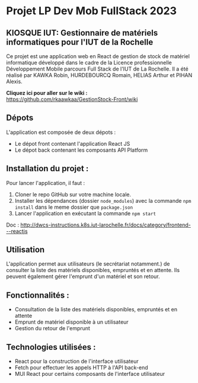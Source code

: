 # Projet LP Dev Mob FullStack 2023

## KIOSQUE IUT: Gestionnaire de matériels informatiques pour l'IUT de la Rochelle

Ce projet est une application web en React de gestion de stock de matériel informatique développé dans le cadre de la Licence professionnelle Développement Mobile parcours Full Stack de l'IUT de La Rochelle. Il a été réalisé par KAWKA Robin, HURDEBOURCQ Romain, HELIAS Arthur et PIHAN Alexis.

**Cliquez ici pour aller sur le wiki :** https://github.com/rkaawkaa/GestionStock-Front/wiki

## Dépots
L'application est composée de deux dépots :

- Le dépot front contenant l'application React JS
- Le dépot back contenant les composants API Platform

## Installation du projet : 

Pour lancer l'application, il faut :
1. Cloner le repo GitHub sur votre machine locale.
2. Installer les dépendances (dossier `node_modules`) avec la commande `npm install` dans le meme dossier que `package.json` 
3. Lancer l'application en exécutant la commande `npm start`

Doc : http://dwcs-instructions.k8s.iut-larochelle.fr/docs/category/frontend---reactjs

## Utilisation

L'application permet aux utilisateurs (le secrétariat notamment.) de consulter la liste des matériels disponibles, empruntés et en attente. Ils peuvent également gérer l'emprunt d'un matériel et son retour.

## Fonctionnalités : 

- Consultation de la liste des matériels disponibles, empruntés et en attente
- Emprunt de matériel disponible à un utilisateur
- Gestion du retour de l'emprunt

## Technologies utilisées : 

- React pour la construction de l'interface utilisateur
- Fetch pour effectuer les appels HTTP à l'API back-end
- MUI React pour certains composants de l'interface utilisateur
